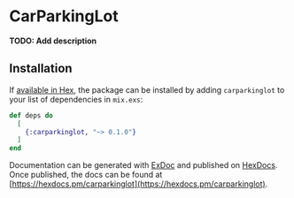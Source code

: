 # CarParkingLot

**TODO: Add description**

## Installation

If [available in Hex](https://hex.pm/docs/publish), the package can be installed
by adding `carparkinglot` to your list of dependencies in `mix.exs`:

```elixir
def deps do
  [
    {:carparkinglot, "~> 0.1.0"}
  ]
end
```

Documentation can be generated with [ExDoc](https://github.com/elixir-lang/ex_doc)
and published on [HexDocs](https://hexdocs.pm). Once published, the docs can
be found at [https://hexdocs.pm/carparkinglot](https://hexdocs.pm/carparkinglot).

